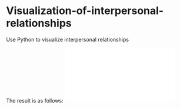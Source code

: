 # Visualization-of-interpersonal-relationships
Use Python to visualize interpersonal relationships

The result is as follows:
![人际关系图.html](./人际关系图.html)
